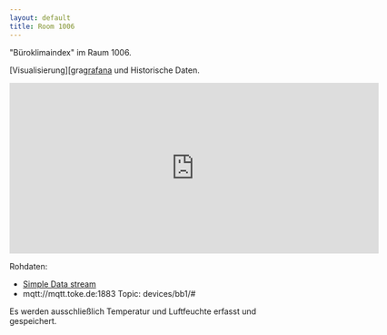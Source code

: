 ```yaml
---
layout: default
title: Room 1006
---
```


"Büroklimaindex" im Raum 1006.

[Visualisierung][gra[grafana] und Historische Daten.

<iframe src="https://mqtt.toke.de/grafana/#/dashboard/db/room-1006?panelId=7&amp;fullscreen&amp;from=now-12h&amp;to=now&amp;var-node=bb1" width="650" height="300" frameborder="0"></iframe>

Rohdaten:

* [Simple Data stream][datastream]
* mqtt://mqtt.toke.de:1883 Topic: devices/bb1/#

Es werden ausschließlich Temperatur und Luftfeuchte erfasst und
gespeichert.

[grafana]: https://mqtt.toke.de/grafana/#/dashboard/db/room-1006
[datastream]: https://mqtt.toke.de/office/2/
